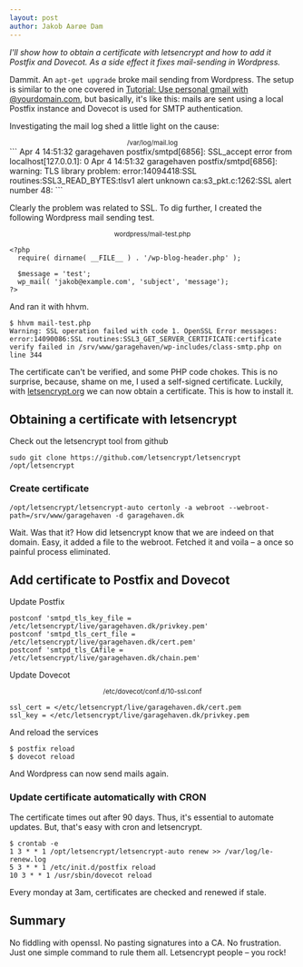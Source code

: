 ```yaml
---
layout: post
author: Jakob Aarøe Dam
---
```



*I'll show how to obtain a certificate with letsencrypt and how to add it Postfix and Dovecot. As a side effect it fixes mail-sending in Wordpress.*

Dammit. An `apt-get upgrade` broke mail sending from Wordpress. The setup is similar to the one covered in [Tutorial: Use personal gmail with @yourdomain.com](/tutorial-use-personal-gmail-with-yourdomain), but basically, it's like this: mails are sent using a local Postfix instance and Dovecot is used for SMTP authentication.

Investigating the mail log shed a little light on the cause:

<center><small>/var/log/mail.log</small></center>
```
Apr  4 14:51:32 garagehaven postfix/smtpd[6856]: SSL_accept error from localhost[127.0.0.1]: 0
Apr  4 14:51:32 garagehaven postfix/smtpd[6856]: warning: TLS library problem: error:14094418:SSL routines:SSL3_READ_BYTES:tlsv1 alert unknown ca:s3_pkt.c:1262:SSL alert number 48:
```

Clearly the problem was related to SSL. To dig further, I created the following Wordpress mail sending test.


<small><center>wordpress/mail-test.php</center></small>
```
<?php
  require( dirname( __FILE__ ) . '/wp-blog-header.php' );

  $message = 'test'; 
  wp_mail( 'jakob@example.com', 'subject', 'message');
?>
```

And ran it with hhvm.
```
$ hhvm mail-test.php
Warning: SSL operation failed with code 1. OpenSSL Error messages:
error:14090086:SSL routines:SSL3_GET_SERVER_CERTIFICATE:certificate verify failed in /srv/www/garagehaven/wp-includes/class-smtp.php on line 344
```

The certificate can't be verified, and some PHP code chokes. This is no surprise, because, shame on me, I used a self-signed certificate. Luckily, with [letsencrypt.org](http://letsencrypt.org) we can now obtain a certificate. This is how to install it.

## Obtaining a certificate with letsencrypt

Check out the letsencrypt tool from github
```
sudo git clone https://github.com/letsencrypt/letsencrypt /opt/letsencrypt
```

### Create certificate

```
/opt/letsencrypt/letsencrypt-auto certonly -a webroot --webroot-path=/srv/www/garagehaven -d garagehaven.dk
```

Wait. Was that it? How did letsencrypt know that we are indeed on that domain. Easy, it added a file to the webroot. Fetched it and voila – a once so painful process eliminated. 

## Add certificate to Postfix and Dovecot

Update Postfix
```
postconf 'smtpd_tls_key_file = /etc/letsencrypt/live/garagehaven.dk/privkey.pem'  
postconf 'smtpd_tls_cert_file = /etc/letsencrypt/live/garagehaven.dk/cert.pem'  
postconf 'smtpd_tls_CAfile = /etc/letsencrypt/live/garagehaven.dk/chain.pem'  
```

Update Dovecot 
<small><center>/etc/dovecot/conf.d/10-ssl.conf</center></small>
```
ssl_cert = </etc/letsencrypt/live/garagehaven.dk/cert.pem  
ssl_key = </etc/letsencrypt/live/garagehaven.dk/privkey.pem  
```
And reload the services
```
$ postfix reload
$ dovecot reload
```
And Wordpress can now send mails again.

### Update certificate automatically with CRON

The certificate times out after 90 days. Thus, it's essential to automate updates. But, that's easy with cron and letsencrypt.
```
$ crontab -e
1 3 * * 1 /opt/letsencrypt/letsencrypt-auto renew >> /var/log/le-renew.log  
5 3 * * 1 /etc/init.d/postfix reload  
10 3 * * 1 /usr/sbin/dovecot reload  
```
Every monday at 3am, certificates are checked and renewed if stale.

## Summary
No fiddling with openssl. No pasting signatures into a CA. No frustration. Just one simple command to rule them all. Letsencrypt people – you rock!

